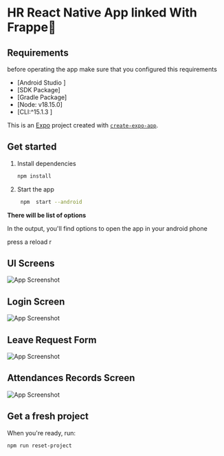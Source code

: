 # HR React Native App linked With Frappe👋


## Requirements
before operating the app make sure that you configured this requirements

- [Android Studio ]
- [SDK Package]
- [Gradle Package]
- [Node: v18.15.0]
- [CLI:^15.1.3 ]


This is an [Expo](https://expo.dev) project created with [`create-expo-app`](https://www.npmjs.com/package/create-expo-app).

## Get started

1. Install dependencies

   ```bash
   npm install
   ```

2. Start the app

   ```bash
    npm  start --android
    ```
**There will be list of options** 

In the output, you'll find options to open the app in your android phone 

press a 
reload r

## UI Screens
![App Screenshot](app/Home.jpg)

## Login Screen
![App Screenshot](app/Login.jpg)

## Leave Request Form
![App Screenshot](app/leave.jpg)

## Attendances Records Screen
![App Screenshot](app/attendances.jpg)
## Get a fresh project

When you're ready, run:

```bash
npm run reset-project
```
